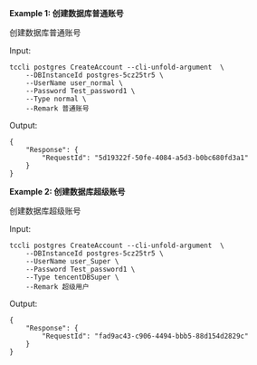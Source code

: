 **Example 1: 创建数据库普通账号**

创建数据库普通账号

Input: 

```
tccli postgres CreateAccount --cli-unfold-argument  \
    --DBInstanceId postgres-5cz25tr5 \
    --UserName user_normal \
    --Password Test_password1 \
    --Type normal \
    --Remark 普通账号
```

Output: 
```
{
    "Response": {
        "RequestId": "5d19322f-50fe-4084-a5d3-b0bc680fd3a1"
    }
}
```

**Example 2: 创建数据库超级账号**

创建数据库超级账号


Input: 

```
tccli postgres CreateAccount --cli-unfold-argument  \
    --DBInstanceId postgres-5cz25tr5 \
    --UserName user_Super \
    --Password Test_password1 \
    --Type tencentDBSuper \
    --Remark 超级用户
```

Output: 
```
{
    "Response": {
        "RequestId": "fad9ac43-c906-4494-bbb5-88d154d2829c"
    }
}
```

